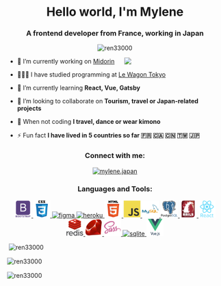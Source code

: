                                                                                                            
<h1 align="center">Hello world, I'm Mylene</h1>                                                                                                         
<h3 align="center">A frontend developer from France, working in Japan</h3>
<p align="center"> <img src="https://komarev.com/ghpvc/?username=ren33000&label=Profile%20views&color=0e75b6&style=flat" alt="ren33000" /> </p>

<img align='right' src="https://media.giphy.com/media/iGqEXTSFZb29gb46bj/giphy.gif" width="230">                                                                                                           


- 🔭 I’m currently working on [Midorin](https://midorin.herokuapp.com/)

- 👩🏻‍🎓 I have studied programming at [Le Wagon Tokyo](https://www.lewagon.com/tokyo/web-development-course/part-time)

- 🌱 I’m currently learning **React, Vue, Gatsby**
- 👯 I’m looking to collaborate on **Tourism, travel or Japan-related projects**

- 👘 When not coding **I travel, dance or wear kimono**

- ⚡ Fun fact **I have lived in 5 countries so far 🇫🇷 🇨🇦 🇨🇳 🇹🇼 🇯🇵**




<h3 align="center">Connect with me:</h3>
<p align="center">
<a href="https://linkedin.com/in/mylene.japan" target="blank"><img align="center" src="https://raw.githubusercontent.com/rahuldkjain/github-profile-readme-generator/master/src/images/icons/Social/linked-in-alt.svg" alt="mylene.japan" height="30" width="40" /></a>
</p>

<h3 align="center">Languages and Tools:</h3>
<p align="center"> <a href="https://getbootstrap.com" target="_blank"> <img src="https://raw.githubusercontent.com/devicons/devicon/master/icons/bootstrap/bootstrap-plain-wordmark.svg" alt="bootstrap" width="40" height="40"/> </a> <a href="https://www.w3schools.com/css/" target="_blank"> <img src="https://raw.githubusercontent.com/devicons/devicon/master/icons/css3/css3-original-wordmark.svg" alt="css3" width="40" height="40"/> </a> <a href="https://www.figma.com/" target="_blank"> <img src="https://www.vectorlogo.zone/logos/figma/figma-icon.svg" alt="figma" width="40" height="40"/> </a> <a href="https://heroku.com" target="_blank"> <img src="https://www.vectorlogo.zone/logos/heroku/heroku-icon.svg" alt="heroku" width="40" height="40"/> </a> <a href="https://www.w3.org/html/" target="_blank"> <img src="https://raw.githubusercontent.com/devicons/devicon/master/icons/html5/html5-original-wordmark.svg" alt="html5" width="40" height="40"/> </a> <a href="https://developer.mozilla.org/en-US/docs/Web/JavaScript" target="_blank"> <img src="https://raw.githubusercontent.com/devicons/devicon/master/icons/javascript/javascript-original.svg" alt="javascript" width="40" height="40"/> </a> <a href="https://www.mysql.com/" target="_blank"> <img src="https://raw.githubusercontent.com/devicons/devicon/master/icons/mysql/mysql-original-wordmark.svg" alt="mysql" width="40" height="40"/> </a> <a href="https://www.postgresql.org" target="_blank"> <img src="https://raw.githubusercontent.com/devicons/devicon/master/icons/postgresql/postgresql-original-wordmark.svg" alt="postgresql" width="40" height="40"/> </a> <a href="https://rubyonrails.org" target="_blank"> <img src="https://raw.githubusercontent.com/devicons/devicon/master/icons/rails/rails-original-wordmark.svg" alt="rails" width="40" height="40"/> </a> <a href="https://reactjs.org/" target="_blank"> <img src="https://raw.githubusercontent.com/devicons/devicon/master/icons/react/react-original-wordmark.svg" alt="react" width="40" height="40"/> </a> <a href="https://redis.io" target="_blank"> <img src="https://raw.githubusercontent.com/devicons/devicon/master/icons/redis/redis-original-wordmark.svg" alt="redis" width="40" height="40"/> </a> <a href="https://www.ruby-lang.org/en/" target="_blank"> <img src="https://raw.githubusercontent.com/devicons/devicon/master/icons/ruby/ruby-original.svg" alt="ruby" width="40" height="40"/> </a> <a href="https://sass-lang.com" target="_blank"> <img src="https://raw.githubusercontent.com/devicons/devicon/master/icons/sass/sass-original.svg" alt="sass" width="40" height="40"/> </a> <a href="https://www.sqlite.org/" target="_blank"> <img src="https://www.vectorlogo.zone/logos/sqlite/sqlite-icon.svg" alt="sqlite" width="40" height="40"/> </a> <a href="https://vuejs.org/" target="_blank"> <img src="https://raw.githubusercontent.com/devicons/devicon/master/icons/vuejs/vuejs-original-wordmark.svg" alt="vuejs" width="40" height="40"/> </a> </p>

<p>&nbsp;<img align="center" src="https://github-readme-stats.vercel.app/api?username=ren33000&show_icons=true&locale=en" alt="ren33000" /></p>


<p><img align="center" src="https://github-readme-stats.vercel.app/api/top-langs?username=ren33000&show_icons=true&locale=en&layout=compact" alt="ren33000" /></p>


<p><img align="center" src="https://github-readme-streak-stats.herokuapp.com/?user=ren33000&" alt="ren33000" /></p>


